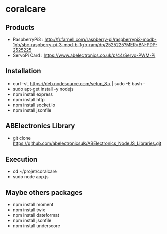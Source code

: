 # coralcare

## Products

* RaspberryPi3 : http://fr.farnell.com/raspberry-pi/raspberrypi3-modb-1gb/sbc-raspberry-pi-3-mod-b-1gb-ram/dp/2525225?MER=BN-PDP-2525225
* ServoPi Card : https://www.abelectronics.co.uk/p/44/Servo-PWM-Pi

## Installation

* curl -sL https://deb.nodesource.com/setup_8.x | sudo -E bash -
* sudo apt-get install -y nodejs
* npm install express
* npm install http
* npm install socket.io
* npm install jsonfile

## ABElectronics Library
* git clone https://github.com/abelectronicsuk/ABElectronics_NodeJS_Libraries.git

## Execution

* cd ~/projet/coralcare
* sudo node app.js

## Maybe others packages

* npm install moment
* npm install twix
* npm install dateformat
* npm install jsonfile
* npm install underscore